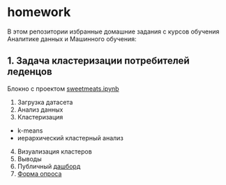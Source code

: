 # homework

В этом репозитории избранные домашние задания с курсов обучения Аналитике данных и Машинного обучения:

## 1. Задача кластеризации потребителей леденцов

Блокно с проектом [sweetmeats.ipynb](https://github.com/RuslanLat/pet_project/blob/main/homework/%20sweetmeats.ipynb)

1. Загрузка датасета
2. Анализ данных
3. Кластеризация
* k-means
* иерархический кластерный анализ
4. Визуализация кластеров
5. Выводы
6. Публичный [дашборд](https://datalens.yandex/5r5n0ycbrjzqx)
7. [Форма опроса](https://forms.yandex.ru/u/628d1dc51608dd4b684bf73b/)